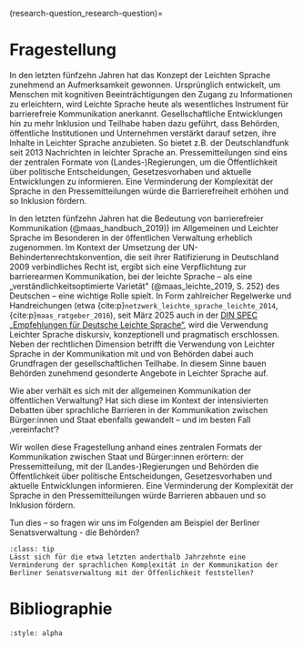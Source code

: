 (research-question_research-question)=
# Fragestellung

In den letzten fünfzehn Jahren hat das Konzept der Leichten Sprache zunehmend an Aufmerksamkeit gewonnen. Ursprünglich entwickelt, um Menschen mit kognitiven Beeinträchtigungen den Zugang zu Informationen zu erleichtern, wird Leichte Sprache heute als wesentliches Instrument für barrierefreie Kommunikation anerkannt. Gesellschaftliche Entwicklungen hin zu mehr Inklusion und Teilhabe haben dazu geführt, dass Behörden, öffentliche Institutionen und Unternehmen verstärkt darauf setzen, ihre Inhalte in Leichter Sprache anzubieten. So bietet z.B. der Deutschlandfunk seit 2013 Nachrichten in leichter Sprache an.
Pressemitteilungen sind eins der zentralen Formate von (Landes-)Regierungen, um die Öffentlichkeit über politische Entscheidungen, Gesetzesvorhaben und aktuelle Entwicklungen zu informieren. Eine Verminderung der Komplexität der Sprache in den Pressemitteilungen würde die Barrierefreiheit erhöhen und so Inklusion fördern. 

In den letzten fünfzehn Jahren hat die Bedeutung von barrierefreier Kommunikation (@maas_handbuch_2019)) im Allgemeinen und Leichter Sprache im Besonderen in der öffentlichen Verwaltung erheblich zugenommen. Im Kontext der Umsetzung der UN-Behindertenrechtskonvention, die seit ihrer Ratifizierung in Deutschland 2009 verbindliches Recht ist, ergibt sich eine Verpflichtung zur barrierearmen Kommunikation, bei der leichte Sprache – als eine „verständlichkeitsoptimierte Varietät" (@maas_leichte_2019, S. 252) des Deutschen – eine wichtige Rolle spielt. In Form zahlreicher Regelwerke und Handreichungen (etwa {cite:p}`netzwerk_leichte_sprache_leichte_2014`, {cite:p}`maas_ratgeber_2016`), seit März 2025 auch in der [DIN SPEC „Empfehlungen für Deutsche Leichte Sprache“](https://www.dinmedia.de/de/technische-regel/din-spec-33429/387728031), wird die Verwendung Leichter Sprache diskursiv, konzeptionell und pragmatisch erschlossen. Neben der rechtlichen Dimension betrifft die Verwendung von Leichter Sprache in der Kommunikation mit und von Behörden dabei auch Grundfragen der gesellschaftlichen Teilhabe. In diesem Sinne bauen Behörden zunehmend gesonderte Angebote in Leichter Sprache auf.

Wie aber verhält es sich mit der allgemeinen Kommunikation der öffentlichen Verwaltung? Hat sich diese im Kontext der intensivierten Debatten über sprachliche Barrieren in der Kommunikation zwischen Bürger:innen und Staat ebenfalls gewandelt – und im besten Fall ‚vereinfacht‘? 

Wir wollen diese Fragestellung anhand eines zentralen Formats der Kommunikation zwischen Staat und Bürger:innen erörtern: der Pressemitteilung, mit der (Landes-)Regierungen und Behörden die Öffentlichkeit über politische Entscheidungen, Gesetzesvorhaben und aktuelle Entwicklungen informieren. Eine Verminderung der Komplexität der Sprache in den Pressemitteilungen würde Barrieren abbauen und so Inklusion fördern. 

Tun dies – so fragen wir uns im Folgenden am Beispiel der Berliner Senatsverwaltung - die Behörden? 


`````{admonition} Forschungsfrage
:class: tip
Lässt sich für die etwa letzten anderthalb Jahrzehnte eine Verminderung der sprachlichen Komplexität in der Kommunikation der Berliner Senatsverwaltung mit der Öffenlichkeit feststellen?
`````

# Bibliographie
```{bibliography}
:style: alpha
```
